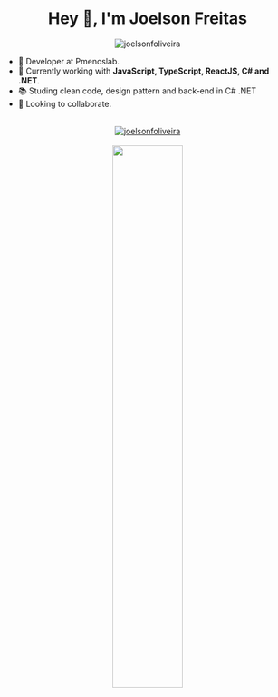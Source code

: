 <h1 align="center">Hey 👋,  I'm Joelson Freitas</h1>

<p align="center"> <img src="https://komarev.com/ghpvc/?username=joelsonfoliveira" alt="joelsonfoliveira" /> </p>

- 🔭 Developer at Pmenoslab.
- 🌱 Currently working with **JavaScript, TypeScript, ReactJS, C# and .NET**.
- 📚 Studing clean code, design pattern and back-end in C# .NET
- 🤝 Looking to collaborate.

<br />

<div align="center">
  <a href="https://www.linkedin.com/in/joelsonfoliveira/" target="blank">
    <img align="center" src="https://img.shields.io/badge/linkedin-%230077B5.svg?&style=for-the-badge&logo=linkedin&logoColor=white" alt="joelsonfoliveira"/>
  </a>
</div>

<br/>

<div align="center">
  <img width="49.5%" src="https://github-readme-streak-stats.herokuapp.com/?user=joelsonfoliveira&theme=tokyonight&hide_border=true" />
</div>
